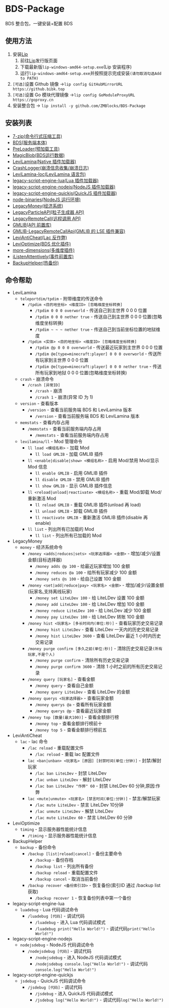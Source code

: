 # BDS-Package

BDS 整合包，一键安装+配置 BDS

## 使用方法

1. 安装[Lip](https://github.com/futrime/lip/releases)
   1. 前往[Lip](https://github.com/futrime/lip/releases)发行版页面
   2. 下载最新版`lip-windows-amd64-setup.exe`(Lip 安装程序)
   3. 运行`lip-windows-amd64-setup.exe`并按照提示完成安装`(请勿取消勾选Add to PATH)`
2. `[可选]`设置 Github 镜像 →`lip config GitHubMirrorURL https://github.bibk.top`
3. `[可选]`设置 Go 模块代理镜像 →`lip config GoModuleProxyURL https://goproxy.cn`
4. 安装整合包 → `lip install -y github.com/ZMBlocks/BDS-Package`

## 安装列表

- [7-zip(命令行式压缩工具)](https://gitea.litebds.com/ShrBox/7-zip)
- [BDS(服务端本体)](https://github.com/LiteLDev/bds)
- [PreLoader(预加载工具)](https://github.com/LiteLDev/PeEditor)
- [MagicBlob(BDS运行数据)](https://github.com/LiteLDev/bedrock-runtime-data)
- [LeviLamina(Native 插件加载器)](https://github.com/LiteLDev/LeviLamina)
- [CrashLogger(崩溃信息收集/崩溃日志)](https://github.com/LiteLDev/CrashLogger)
- [LeviLamina-loc(LeviLamina 语言包)](https://github.com/LiteLDev/levilamina-loc)
- [legacy-script-engine-lua(Lua 插件加载器)](https://gitea.litebds.com/LiteLDev/legacy-script-engine-lua)
- [legacy-script-engine-nodejs(NodeJS 插件加载器)](https://gitea.litebds.com/LiteLDev/legacy-script-engine-nodejs)
- [legacy-script-engine-quickjs(QuickJS 插件加载器)](https://gitea.litebds.com/LiteLDev/legacy-script-engine-quickjs)
- [node-binaries(NodeJS 运行环境)](https://gitea.litebds.com/LiteLDev/node-binaries)
- [LegacyMoney(经济系统)](https://github.com/LiteLDev/LegacyMoney)
- [LegacyParticleAPI(粒子生成器 API)](https://github.com/LiteLDev/LegacyParticleAPI)
- [LegacyRemoteCall(远程调用 API)](https://github.com/LiteLDev/LegacyRemoteCall)
- [GMLIB(API 前置库)](https://github.com/GroupMountain/GMLIB-Release)
- [GMLIB-LegacyRemoteCallApi(GMLIB 的 LSE 插件兼容)](https://github.com/GroupMountain/GMLIB-LegacyRemoteCallApi)
- [LeviAntiCheat(Lac 反作弊)](https://github.com/LiteLDev/LeviAntiCheat)
- [LeviOptimize(BDS 优化插件)](https://github.com/LiteLDev/LeviOptimize)
- [more-dimensions(多维度插件)](https://github.com/LiteLDev/MoreDimensions)
- [iListenAttentively(事件前置库)](https://github.com/MiracleForest/iListenAttentively-Release)
- [BackupHelper(热备份)](https://github.com/ShrBox/BackupHelper)

## 命令帮助

- LeviLamina
  - `teleportdim/tpdim` - 附带维度的传送命令
    - `/tpdim <目的地坐标> <维度ID> [忽略维度坐标转换]`
      - `/tpdim 0 0 0 overworld` - 传送自己到主世界 0 0 0 位置
      - `/tpdim 0 0 0 nether true` - 传送自己到主世界 0 0 0 位置(忽略维度坐标转换)
      - `/tpdim ~ ~ ~ nether true` - 传送自己到当前坐标位置的地狱维度
    - `/tpdim <实体> <目的地坐标> <维度ID> [忽略维度坐标转换]`
      - `/tpdim @p 0 0 0 overworld` - 传送最近玩家到主世界 0 0 0 位置
      - `/tpdim @e[type=minecraft:player] 0 0 0 overworld` - 传送所有玩家到主世界 0 0 0 位置
      - `/tpdim @e[type=minecraft:player] 0 0 0 nether true` - 传送所有玩家到地狱 0 0 0 位置(忽略维度坐标转换)
  - `crash` - 崩溃命令
    - `/crash [异常ID]`
      - `/crash` - 崩溃
      - `/crash 1` - 崩溃(异常 ID 为 1)
  - `version` - 查看版本
    - `/version` - 查看当前服务端 BDS 和 LeviLamina 版本
      - `/version` - 查看当前服务端 BDS 和 LeviLamina 版本
  - `memstats` - 查看内存占用
    - `/memstats` - 查看当前服务端内存占用
      - `/memstats` - 查看当前服务端内存占用
  - `levilamina/ll` - Mod 管理命令
    - `ll load <模组名称>` - 加载 Mod
      - `ll load GMLIB` - 加载 GMLIB 插件
    - `ll <enable|disable|show> <模组名称>` - 启用 Mod/禁用 Mod/显示 Mod 信息
      - `ll enable GMLIB` - 启用 GMLIB 插件
      - `ll disable GMLIB` - 禁用 GMLIB 插件
      - `ll show GMLIB` - 显示 GMLIB 插件信息
    - `ll <reload|unload|reactivate> <模组名称>` - 重载 Mod/卸载 Mod/重新激活 Mod
      - `ll reload GMLIB` - 重载 GMLIB 插件(unload 再 load)
      - `ll unload GMLIB` - 卸载 GMLIB 插件
      - `ll reactivate GMLIB` - 重新激活 GMLIB 插件(disable 再 enable)
    - `ll list` - 列出所有已加载的 Mod
      - `ll list` - 列出所有已加载的 Mod
- LegacyMoney
  - `money` - 经济系统命令
    - `/money <adds|reduces|sets> <玩家选择器> <金额>` - 增加/减少/设置金额(目标选择器)
      - `/money adds @p 100` - 给最近玩家增加 100 金额
      - `/money reduces @a 100` - 给所有玩家减少 100 金额
      - `/money sets @s 100` - 给自己设置 100 金额
    - `/money <set|add|reduce|pay> <玩家名> <金额>` - 增加/减少/设置金额(玩家名,支持离线玩家)
      - `/money set LiteLDev 100` - 给 LiteLDev 设置 100 金额
      - `/money add LiteLDev 100` - 给 LiteLDev 增加 100 金额
      - `/money reduce LiteLDev 100` - 给 LiteLDev 减少 100 金额
      - `/money pay LiteLDev 100` - 给 LiteLDev 转账 100 金额
    - `/money hist <玩家名> [多长时间内(单位:秒)]` - 查看玩家历史交易记录
      - `/money hist LiteLDev` - 查看 LiteLDev 一天内的历史交易记录
      - `/money hist LiteLDev 3600` - 查看 LiteLDev 最近 1 小时内历史交易记录
    - `/money purge confirm [多久之前(单位:秒)]` - 清除历史交易记录`(所有玩家,不是个人)`
      - `/money purge confirm` - 清除所有历史交易记录
      - `/money purge confirm 3600` - 清除 1 小时之前的所有历史交易记录
    - `/money query [玩家名]` - 查看金额
      - `/money query` - 查看自己金额
      - `/money query LiteLDev` - 查看 LiteLDev 的金额
    - `/money querys <玩家选择器>` - 查看玩家金额
      - `/money querys @a` - 查看所有玩家金额
      - `/money querys @p` - 查看最近玩家金额
    - `/money top [数量(最大100)]` - 查看金额排行榜
      - `/money top` - 查看金额排行榜前十
      - `/money top 5` - 查看金额排行榜前五
- LeviAntiCheat
  - `lac` - lac 命令
    - `/lac reload` - 重载配置文件
      - `/lac reload` - 重载 lac 配置文件
    - `lac <ban|unban> <玩家名> [原因] [封禁时间(单位:分钟)]` - 封禁/解封玩家
      - `/lac ban LiteLDev` - 封禁 LiteLDev
      - `/lac unban LiteLDev` - 解封 LiteLDev
      - `/lac ban LiteLDev "作弊" 60` - 封禁 LiteLDev 60 分钟,原因:作弊
    - `lac <mute|unmute> <玩家名> [禁言时间(单位:分钟)]` - 禁言/解禁玩家
      - `/lac mute LiteLDev` - 禁言 LiteLDev 10分钟
      - `/lac unmute LiteLDev` - 解禁 LiteLDev
      - `/lac mute LiteLDev 60` - 禁言 LiteLDev 60 分钟
- LeviOptimize
  - `timing` - 显示服务器性能统计信息
    - `/timing` - 显示服务器性能统计信息
- BackupHelper
  - `backup` - 备份命令
    - `/backup [list|reload|cancel]` - 备份主要命令
      - `/backup` - 备份存档
      - `/backup list` - 列出所有备份
      - `/backup reload` - 重载配置文件
      - `/backup cancel` - 取消当前备份
    - `/backup recover <备份索引ID>` - 恢复备份(索引ID 通过 /backup list 获取)
      - `/backup recover 1` - 恢复备份列表中第一个备份
- legacy-script-engine-lua
  - `luadebug` - Lua 代码调试命令
    - `/luadebug [代码]` - 调试代码
      - `/luadebug` - 进入 Lua 代码调试模式
      - `/luadebug print("Hello World!")` - 调试代码`print("Hello World!")`
- legacy-script-engine-nodejs
  - `nodejsdebug` - NodeJS 代码调试命令
    - `/nodejsdebug [代码]` - 调试代码
      - `/nodejsdebug` - 进入 NodeJS 代码调试模式
      - `/nodejsdebug console.log("Hello World!")` - 调试代码`console.log("Hello World!")`
- legacy-script-engine-quickjs
  - `jsdebug` - QuickJS 代码调试命令
    - `/jsdebug [代码]` - 调试代码
      - `/jsdebug` - 进入 QuickJS 代码调试模式
      - `/jsdebug log("Hello World!")` - 调试代码`log("Hello World!")`
